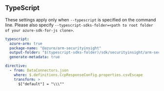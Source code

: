 ## TypeScript

These settings apply only when `--typescript` is specified on the command line.
Please also specify `--typescript-sdks-folder=<path to root folder of your azure-sdk-for-js clone>`.

``` yaml $(typescript)
typescript:
  azure-arm: true
  package-name: "@azure/arm-securityinsight"
  output-folder: "$(typescript-sdks-folder)/sdk/securityinsight/arm-securityinsight"
  generate-metadata: true

directive: 
  - from: DataConnectors.json
    where: $.definitions.CcpResponseConfig.properties.csvEscape
    transform: >
      $["default"] = "\\\""
```
